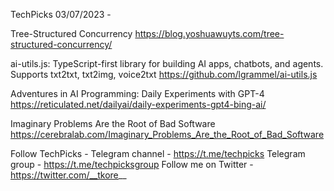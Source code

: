 TechPicks 03/07/2023 -

Tree-Structured Concurrency
https://blog.yoshuawuyts.com/tree-structured-concurrency/

ai-utils.js: TypeScript-first library for building AI apps, chatbots, and agents. Supports txt2txt, txt2img, voice2txt
https://github.com/lgrammel/ai-utils.js

Adventures in AI Programming: Daily Experiments with GPT-4
https://reticulated.net/dailyai/daily-experiments-gpt4-bing-ai/

Imaginary Problems Are the Root of Bad Software
https://cerebralab.com/Imaginary_Problems_Are_the_Root_of_Bad_Software

Follow TechPicks -
Telegram channel - https://t.me/techpicks
Telegram group - https://t.me/techpicksgroup
Follow me on Twitter - https://twitter.com/__tkore__